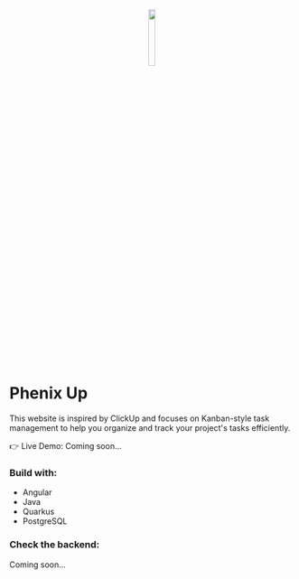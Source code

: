 <div align='center'><img style="width:16%" src='https://github.com/user-attachments/assets/14c8d7a7-0614-4d0a-98c2-9b9f7a5680ca'/></div>

# Phenix Up

This website is inspired by ClickUp and focuses on Kanban-style task management to help you organize and track your project's tasks efficiently.

👉 Live Demo: Coming soon...

### Build with:

- Angular
- Java
- Quarkus
- PostgreSQL

### Check the backend:

Coming soon...


